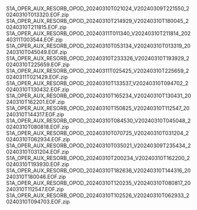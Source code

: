 S1A_OPER_AUX_RESORB_OPOD_20240310T021024_V20240309T221550_20240310T013320.EOF.zip
S1A_OPER_AUX_RESORB_OPOD_20240310T214929_V20240310T180045_20240310T211815.EOF.zip
S1A_OPER_AUX_RESORB_OPOD_20240311T011340_V20240310T211814_20240311T003544.EOF.zip
S1A_OPER_AUX_RESORB_OPOD_20240310T053134_V20240310T013319_20240310T045049.EOF.zip
S1A_OPER_AUX_RESORB_OPOD_20240310T233326_V20240310T193929_20240310T225659.EOF.zip
S1A_OPER_AUX_RESORB_OPOD_20240311T025425_V20240310T225659_20240311T021429.EOF.zip
S1A_OPER_AUX_RESORB_OPOD_20240310T133537_V20240310T094702_20240310T130432.EOF.zip
S1A_OPER_AUX_RESORB_OPOD_20240310T165234_V20240310T130431_20240310T162201.EOF.zip
S1A_OPER_AUX_RESORB_OPOD_20240310T150825_V20240310T112547_20240310T144317.EOF.zip
S1A_OPER_AUX_RESORB_OPOD_20240310T084530_V20240310T045048_20240310T080818.EOF.zip
S1A_OPER_AUX_RESORB_OPOD_20240310T070725_V20240310T031204_20240310T062934.EOF.zip
S1A_OPER_AUX_RESORB_OPOD_20240310T035021_V20240309T235434_20240310T031204.EOF.zip
S1A_OPER_AUX_RESORB_OPOD_20240310T200234_V20240310T162200_20240310T193930.EOF.zip
S1A_OPER_AUX_RESORB_OPOD_20240310T182636_V20240310T144316_20240310T180046.EOF.zip
S1A_OPER_AUX_RESORB_OPOD_20240310T120235_V20240310T080817_20240310T112547.EOF.zip
S1A_OPER_AUX_RESORB_OPOD_20240310T102526_V20240310T062933_20240310T094703.EOF.zip